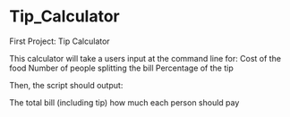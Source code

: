# Tip_Calculator
First Project: Tip Calculator

This calculator will take a users input at the command line for: 
Cost of the food
Number of people splitting the bill
Percentage of the tip

Then, the script should output:

The total bill (including tip)
how much each person should pay
